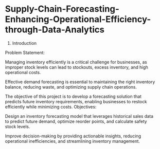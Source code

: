 # Supply-Chain-Forecasting-Enhancing-Operational-Efficiency-through-Data-Analytics

1. Introduction

Problem Statement:

Managing inventory efficiently is a critical challenge for businesses, as improper stock levels can lead to stockouts, excess inventory, and high operational costs. 

Effective demand forecasting is essential to maintaining the right inventory balance, reducing waste, and optimizing supply chain operations. 

The objective of this project is to develop a forecasting solution that predicts future inventory requirements, enabling businesses to restock efficiently while minimizing costs.
Objectives:

Design an inventory forecasting model that leverages historical sales data to predict future demand, optimize reorder points, and calculate safety stock levels.

Improve decision-making by providing actionable insights, reducing operational inefficiencies, and streamlining inventory management.
